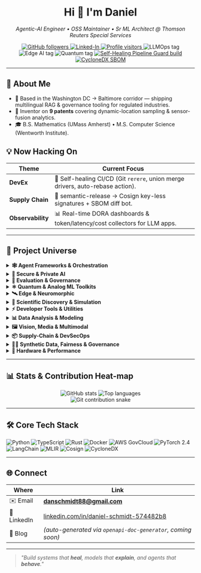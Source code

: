 <!-- Top-line : greeting + headline -->
<h1 align="center">Hi&nbsp;👋&nbsp;I'm Daniel</h1>

<p align="center"><em>
Agentic-AI Engineer • OSS Maintainer • Sr ML Architect @ Thomson Reuters Special Services
</em></p>

<!-- Social / live-status badges -->
<p align="center">
  <!-- Social -->
  <a href="https://github.com/danieleschmidt">
    <img alt="GitHub followers" src="https://img.shields.io/github/followers/danieleschmidt?label=Follow&style=social">
  </a>
  <a href="https://linkedin.com/in/daniel-schmidt-574482b8">
    <img alt="Linked-In" src="https://img.shields.io/badge/LinkedIn-blue?logo=linkedin">
  </a>
  <a href="https://visitor-badge.laobi.icu/badge?page_id=danieleschmidt">
    <img alt="Profile visitors" src="https://visitor-badge.laobi.icu/badge?page_id=danieleschmidt">
  </a>

  <!-- Domain tags -->
  <img alt="LLMOps tag" src="https://img.shields.io/badge/LLMOps-blueviolet">
  <img alt="Edge AI tag"  src="https://img.shields.io/badge/Edge%20AI-2aa198">
  <img alt="Quantum tag"  src="https://img.shields.io/badge/Quantum-6c71c4">

  <!-- Live pipeline badge -->
  <a href="https://github.com/danieleschmidt/self-healing-pipeline-guard/actions/workflows/ci.yml">
    <img alt="Self-Healing Pipeline Guard build" src="https://img.shields.io/github/actions/workflow/status/danieleschmidt/self-healing-pipeline-guard/ci.yml?branch=main&label=CI%20%26%20CD">
  </a>

  <!-- Latest SBOM (CycloneDX) -->
  <a href="docs/sbom/latest.json">
    <img alt="CycloneDX SBOM" src="https://img.shields.io/badge/SBOM-CycloneDX-0078d6">
  </a>
</p>

---

## 🚀 About Me
* 📍 Based in the Washington DC → Baltimore corridor — shipping multilingual RAG & governance tooling for regulated industries.  
* 🔬 Inventor on **9 patents** covering dynamic-location sampling & sensor-fusion analytics.  
* 🎓 B.S. Mathematics (UMass Amherst) • M.S. Computer Science (Wentworth Institute).  

## 💡 Now Hacking On
| Theme | Current Focus |
|-------|---------------|
| **DevEx** | 💚 Self-healing CI/CD (Git `rerere`, union merge drivers, auto-rebase action). |
| **Supply Chain** | 🔐 semantic-release → Cosign key-less signatures + SBOM diff bot. |
| **Observability** | 📊 Real-time DORA dashboards & token/latency/cost collectors for LLM apps. |

---

## 🦾 Project Universe

<details>
<summary><b>🕸️ Agent Frameworks &amp; Orchestration</b></summary>

| Repo | Stars | What it does |
|------|:----:|-------------|
| [agentic-dev-orchestrator](https://github.com/danieleschmidt/agentic-dev-orchestrator) | ![Stars](https://img.shields.io/github/stars/danieleschmidt/agentic-dev-orchestrator?style=social) | WSJF backlog → AutoGen / CrewAI multi-agent CI. |
| [agent-mesh-federated-runtime](https://github.com/danieleschmidt/agent-mesh-federated-runtime) | ![Stars](https://img.shields.io/github/stars/danieleschmidt/agent-mesh-federated-runtime?style=social) | P2P runtime (10 k agents, BFT). |
| [async-toolformer-orchestrator](https://github.com/danieleschmidt/async-toolformer-orchestrator) | ![Stars](https://img.shields.io/github/stars/danieleschmidt/async-toolformer-orchestrator?style=social) | Parallel tool-calling for GPT-4o 5× API. |
| [reflexion-agent-boilerplate](https://github.com/danieleschmidt/reflexion-agent-boilerplate) | ![Stars](https://img.shields.io/github/stars/danieleschmidt/reflexion-agent-boilerplate?style=social) | Plug-in self-reflection / self-improvement. |
| [autogen-code-review-bot](https://github.com/danieleschmidt/autogen-code-review-bot) | ![Stars](https://img.shields.io/github/stars/danieleschmidt/autogen-code-review-bot?style=social) | Two-agent PR reviewer loop. |
| [agent-skeptic-bench](https://github.com/danieleschmidt/agent-skeptic-bench) | ![Stars](https://img.shields.io/github/stars/danieleschmidt/agent-skeptic-bench?style=social) | Truthfulness adversarial bench. |
| [agentic-startup-studio](https://github.com/danieleschmidt/agentic-startup-studio) | ![Stars](https://img.shields.io/github/stars/danieleschmidt/agentic-startup-studio?style=social) | Automate ideation → MVP → pivot loop. |
| [agentic-startup-studio-boilerplate](https://github.com/danieleschmidt/agentic-startup-studio-boilerplate) | ![Stars](https://img.shields.io/github/stars/danieleschmidt/agentic-startup-studio-boilerplate?style=social) | Cookiecutter skeleton (CrewAI + FastAPI + React). |
| [agentauth](https://github.com/danieleschmidt/agentauth) (private) | – | Delegated credentials & Okta "Auth for GenAI". |
| [agent-orchestrated-etl](https://github.com/danieleschmidt/agent-orchestrated-etl) | ![Stars](https://img.shields.io/github/stars/danieleschmidt/agent-orchestrated-etl?style=social) | LangChain ⇔ Airflow hybrid ETL. |
| [crewai-email-triage](https://github.com/danieleschmidt/crewai-email-triage) | ![Stars](https://img.shields.io/github/stars/danieleschmidt/crewai-email-triage?style=social) | Smart inbox classifier / replier. |
| [slack-kb-agent](https://github.com/danieleschmidt/slack-kb-agent) | ![Stars](https://img.shields.io/github/stars/danieleschmidt/slack-kb-agent?style=social) | Slack bot answers from team docs. |
| [agentic-redteam-radar](https://github.com/danieleschmidt/agentic-redteam-radar) | ![Stars](https://img.shields.io/github/stars/danieleschmidt/agentic-redteam-radar?style=social) | Cloud-Security-Alliance-inspired agent scanner. |

</details>

<details>
<summary><b>🔐 Secure &amp; Private AI</b></summary>

| Repo | Stars | Highlight |
|------|:----:|-----------|
| [homomorphic-llm-proxy](https://github.com/danieleschmidt/homomorphic-llm-proxy) | ![Stars](https://img.shields.io/github/stars/danieleschmidt/homomorphic-llm-proxy?style=social) | GPU-accelerated FHE gateway. |
| [secure-mpc-transformer-infer](https://github.com/danieleschmidt/secure-mpc-transformer-infer) | ![Stars](https://img.shields.io/github/stars/danieleschmidt/secure-mpc-transformer-infer?style=social) | Non-interactive MPC BERT (< 1 min). |
| [privacy-preserving-agent-finetuner](https://github.com/danieleschmidt/privacy-preserving-agent-finetuner) | ![Stars](https://img.shields.io/github/stars/danieleschmidt/privacy-preserving-agent-finetuner?style=social) | DP LoRA fine-tuning. |
| [rlhf-audit-trail](https://github.com/danieleschmidt/rlhf-audit-trail) | ![Stars](https://img.shields.io/github/stars/danieleschmidt/rlhf-audit-trail?style=social) | Immutable RLHF provenance. |
| [dp-flash-attention](https://github.com/danieleschmidt/dp-flash-attention) | ![Stars](https://img.shields.io/github/stars/danieleschmidt/dp-flash-attention?style=social) | Flash-Attention 3 + Rényi DP. |
| [tokenwatch](https://github.com/danieleschmidt/tokenwatch) (private) | – | Proxy logs tokens / cost / jailbreaks. |
| [fair-credit-scorer-bias-mitigation](https://github.com/danieleschmidt/fair-credit-scorer-bias-mitigation) | ![Stars](https://img.shields.io/github/stars/danieleschmidt/fair-credit-scorer-bias-mitigation?style=social) | Fair lending model toolkit. |
| [hipaa-compliance-summarizer](https://github.com/danieleschmidt/hipaa-compliance-summarizer) | ![Stars](https://img.shields.io/github/stars/danieleschmidt/hipaa-compliance-summarizer?style=social) | Redacts PHI → compliance notes. |
| [redactai](https://github.com/danieleschmidt/redactai) (private) | – | PII/PHA redaction pipeline. |
| [pqc-migration-audit](https://github.com/danieleschmidt/pqc-migration-audit) | ![Stars](https://img.shields.io/github/stars/danieleschmidt/pqc-migration-audit?style=social) | Auto-migrates crypto to PQC. |

</details>

<details>
<summary><b>📐 Evaluation &amp; Governance</b></summary>

| Repo | Stars | Highlight |
|------|:----:|-----------|
| [agi-eval-sandbox](https://github.com/danieleschmidt/agi-eval-sandbox) | ![Stars](https://img.shields.io/github/stars/danieleschmidt/agi-eval-sandbox?style=social) | One-click DeepEval + HELM. |
| [agent-skeptic-bench](https://github.com/danieleschmidt/agent-skeptic-bench) | ![Stars](https://img.shields.io/github/stars/danieleschmidt/agent-skeptic-bench?style=social) | Epistemic humility probes. |
| [deception-redteam-bench](https://github.com/danieleschmidt/deception-redteam-bench) | ![Stars](https://img.shields.io/github/stars/danieleschmidt/deception-redteam-bench?style=social) | Detect emergent manipulation. |
| [causal-eval-bench](https://github.com/danieleschmidt/causal-eval-bench) | ![Stars](https://img.shields.io/github/stars/danieleschmidt/causal-eval-bench?style=social) | Causal reasoning offline probes. |
| [llm-cost-tracker](https://github.com/danieleschmidt/llm-cost-tracker) | ![Stars](https://img.shields.io/github/stars/danieleschmidt/llm-cost-tracker?style=social) | OTEL token/latency/cost collector. |
| [lm-watermark-lab](https://github.com/danieleschmidt/lm-watermark-lab) | ![Stars](https://img.shields.io/github/stars/danieleschmidt/lm-watermark-lab?style=social) | Evaluate watermark robustness. |
| [modelcard-as-code-generator](https://github.com/danieleschmidt/modelcard-as-code-generator) | ![Stars](https://img.shields.io/github/stars/danieleschmidt/modelcard-as-code-generator?style=social) | Auto-generates model cards. |
| [self-healing-pipeline-guard](https://github.com/danieleschmidt/self-healing-pipeline-guard) | ![Stars](https://img.shields.io/github/stars/danieleschmidt/self-healing-pipeline-guard?style=social) | Autorepair CI pipelines. |
| [cot-safepath-filter](https://github.com/danieleschmidt/cot-safepath-filter) | ![Stars](https://img.shields.io/github/stars/danieleschmidt/cot-safepath-filter?style=social) | Sanitises chain-of-thought. |

</details>

<details>
<summary><b>⚛️ Quantum &amp; Analog ML Toolkits</b></summary>

| Repo | Stars | Highlight |
|------|:----:|-----------|
| [quantum-devops-ci](https://github.com/danieleschmidt/quantum-devops-ci) | ![Stars](https://img.shields.io/github/stars/danieleschmidt/quantum-devops-ci?style=social) | CI/CD for hybrid QML. |
| [pqc-iot-retrofit-scanner](https://github.com/danieleschmidt/pqc-iot-retrofit-scanner) | ![Stars](https://img.shields.io/github/stars/danieleschmidt/pqc-iot-retrofit-scanner?style=social) | PQC upgrade planner for IoT. |
| [quantum-agent-scheduler](https://github.com/danieleschmidt/quantum-agent-scheduler) | ![Stars](https://img.shields.io/github/stars/danieleschmidt/quantum-agent-scheduler?style=social) | QUBO-based agent planner. |
| [quantum-mlops-workbench](https://github.com/danieleschmidt/quantum-mlops-workbench) | ![Stars](https://img.shields.io/github/stars/danieleschmidt/quantum-mlops-workbench?style=social) | DevOps for quantum pipelines. |
| [quantum-inspired-task-planner](https://github.com/danieleschmidt/quantum-inspired-task-planner) | ![Stars](https://img.shields.io/github/stars/danieleschmidt/quantum-inspired-task-planner?style=social) | Q-annealing / classical fallback. |
| [analog-pde-solver-sim](https://github.com/danieleschmidt/analog-pde-solver-sim) | ![Stars](https://img.shields.io/github/stars/danieleschmidt/analog-pde-solver-sim?style=social) | Analog computing for PDEs. |
| [photonic-mlir-bridge](https://github.com/danieleschmidt/photon-mlir-bridge) | ![Stars](https://img.shields.io/github/stars/danieleschmidt/photon-mlir-bridge?style=social) | MLIR → silicon-photonic compiler. |
| [photonic-nn-foundry](https://github.com/danieleschmidt/photonic-nn-foundry) | ![Stars](https://img.shields.io/github/stars/danieleschmidt/photonic-nn-foundry?style=social) | Full stack for photonic AI HW. |
| [dp-federated-lora-lab](https://github.com/danieleschmidt/dp-federated-lora-lab) | ![Stars](https://img.shields.io/github/stars/danieleschmidt/dp-federated-lora-lab?style=social) | DP federated LoRA. |
| [open-moe-trainer-lab](https://github.com/danieleschmidt/open-moe-trainer-lab) | ![Stars](https://img.shields.io/github/stars/danieleschmidt/open-moe-trainer-lab?style=social) | End-to-end sparse MoE training. |
| [dynamic-moe-router-kit](https://github.com/danieleschmidt/dynamic-moe-router-kit) | ![Stars](https://img.shields.io/github/stars/danieleschmidt/dynamic-moe-router-kit?style=social) | Adaptive expert routing. |
| [pno-physics-bench](https://github.com/danieleschmidt/pno-physics-bench) | ![Stars](https://img.shields.io/github/stars/danieleschmidt/pno-physics-bench?style=social) | Probabilistic Neural Operators. |

</details>

<details>
<summary><b>🛰️ Edge &amp; Neuromorphic</b></summary>

| Repo | Stars | Highlight |
|------|:----:|-----------|
| [liquid-edge-lln-kit](https://github.com/danieleschmidt/liquid-edge-lln-kit) | ![Stars](https://img.shields.io/github/stars/danieleschmidt/liquid-edge-lln-kit?style=social) | Liquid NN on Cortex-M/ESP32. |
| [tiny-llm-edge-profiler](https://github.com/danieleschmidt/tiny-llm-edge-profiler) | ![Stars](https://img.shields.io/github/stars/danieleschmidt/tiny-llm-edge-profiler?style=social) | 2-bit/4-bit LLM edge bench. |
| [fast-vlm-ondevice-kit](https://github.com/danieleschmidt/fast-vlm-ondevice-kit) | ![Stars](https://img.shields.io/github/stars/danieleschmidt/fast-vlm-ondevice-kit?style=social) | < 250 ms VLM on iPhone. |
| [spikeformer-neuromorphic-kit](https://github.com/danieleschmidt/spikeformer-neuromorphic-kit) | ![Stars](https://img.shields.io/github/stars/danieleschmidt/spikeformer-neuromorphic-kit?style=social) | Spiking transformer toolkit. |
| [mobile-multi-mod-llm](https://github.com/danieleschmidt/mobile-multi-mod-llm) | ![Stars](https://img.shields.io/github/stars/danieleschmidt/mobile-multi-mod-llm?style=social) | 35 MB vision-text LLM. |
| [iot-edge-graph-anomaly](https://github.com/danieleschmidt/iot-edge-graph-anomaly) | ![Stars](https://img.shields.io/github/stars/danieleschmidt/iot-edge-graph-anomaly?style=social) | GNN-augmented anomaly detect. |
| [wasm-shim-for-torch](https://github.com/danieleschmidt/wasm-shim-for-torch) | ![Stars](https://img.shields.io/github/stars/danieleschmidt/wasm-shim-for-torch?style=social) | Run PyTorch in browser (WASI-NN). |
| [edge-tpu-v5-benchmark-suite](https://github.com/danieleschmidt/edge-tpu-v5-benchmark-suite) | ![Stars](https://img.shields.io/github/stars/danieleschmidt/edge-tpu-v5-benchmark-suite?style=social) | First open benchmark for TPU v5e. |

</details>

<details>
<summary><b>🧬 Scientific Discovery &amp; Simulation</b></summary>

| Repo | Stars | Highlight |
|------|:----:|-----------|
| [self-driving-materials-orchestrator](https://github.com/danieleschmidt/self-driving-materials-orchestrator) | ![Stars](https://img.shields.io/github/stars/danieleschmidt/self-driving-materials-orchestrator?style=social) | 10× faster materials lab. |
| [neural-operator-foundation-lab](https://github.com/danieleschmidt/neural-operator-foundation-lab) | ![Stars](https://img.shields.io/github/stars/danieleschmidt/neural-operator-foundation-lab?style=social) | Training + bench for neural ops. |
| [protein-diffusion-design-lab](https://github.com/danieleschmidt/protein-diffusion-design-lab) | ![Stars](https://img.shields.io/github/stars/danieleschmidt/protein-diffusion-design-lab?style=social) | Diffusion for protein design. |
| [tokamak-rl-control-suite](https://github.com/danieleschmidt/tokamak-rl-control-suite) | ![Stars](https://img.shields.io/github/stars/danieleschmidt/tokamak-rl-control-suite?style=social) | RL for plasma shape. |
| [pg-neo-graph-rl](https://github.com/danieleschmidt/pg-neo-graph-rl) | ![Stars](https://img.shields.io/github/stars/danieleschmidt/pg-neo-graph-rl?style=social) | Dynamic GNN + FedRL control. |
| [dynamic-graph-fed-rl-lab](https://github.com/danieleschmidt/dynamic-graph-fed-rl-lab) | ![Stars](https://img.shields.io/github/stars/danieleschmidt/dynamic-graph-fed-rl-lab?style=social) | Time-evolving graph RL. |
| [genRF-circuit-diffuser](https://github.com/danieleschmidt/genRF-circuit-diffuser) | ![Stars](https://img.shields.io/github/stars/danieleschmidt/genRF-circuit-diffuser?style=social) | Cycle-consistent RF design. |
| [surrogate-gradient-optim-lab](https://github.com/danieleschmidt/surrogate-gradient-optim-lab) | ![Stars](https://img.shields.io/github/stars/danieleschmidt/surrogate-gradient-optim-lab?style=social) | Learned gradient surrogates. |
| [neoRL-industrial-gym](https://github.com/danieleschmidt/neoRL-industrial-gym) | ![Stars](https://img.shields.io/github/stars/danieleschmidt/neoRL-industrial-gym?style=social) | Real-world offline RL bench. |
| [analog-pde-solver-sim](https://github.com/danieleschmidt/analog-pde-solver-sim) | ![Stars](https://img.shields.io/github/stars/danieleschmidt/analog-pde-solver-sim?style=social) | Analog PDE solver simulator. |

</details>

<details>
<summary><b>⚡ Developer Tools &amp; Utilities</b></summary>

| Repo | Stars | What it does |
|------|:----:|-------------|
| [openapi-doc-generator](https://github.com/danieleschmidt/openapi-doc-generator) | ![Stars](https://img.shields.io/github/stars/danieleschmidt/openapi-doc-generator?style=social) | Auto-writes OpenAPI schemas & human docs from code. |
| [docker-optimizer-agent](https://github.com/danieleschmidt/docker-optimizer-agent) | ![Stars](https://img.shields.io/github/stars/danieleschmidt/docker-optimizer-agent?style=social) | Generates minimal, secure Dockerfiles + SBOM. |
| [crewai-email-triage](https://github.com/danieleschmidt/crewai-email-triage) | ![Stars](https://img.shields.io/github/stars/danieleschmidt/crewai-email-triage?style=social) | CrewAI inbox classifier / auto-replier. |
| [testgen-copilot](https://github.com/danieleschmidt/testgen-copilot) | ![Stars](https://img.shields.io/github/stars/danieleschmidt/testgen-copilot?style=social) | Suggests unit tests & vuln patches from diff. |
| [async-toolformer-orchestrator](https://github.com/danieleschmidt/async-toolformer-orchestrator) | ![Stars](https://img.shields.io/github/stars/danieleschmidt/async-toolformer-orchestrator?style=social) | Parallel tool-calling runtime for GPT-4o. |
| [agentauth](https://github.com/danieleschmidt/agentauth) (private) | – | Delegated credentials & Okta "Auth for GenAI". |
| [hf-eco2ai-plugin](https://github.com/danieleschmidt/hf-eco2ai-plugin) | ![Stars](https://img.shields.io/github/stars/danieleschmidt/hf-eco2ai-plugin?style=social) | Logs CO₂, kWh & grid mix for each HF epoch. |
| [nimify-anything](https://github.com/danieleschmidt/nimify-anything) | ![Stars](https://img.shields.io/github/stars/danieleschmidt/nimify-anything?style=social) | Wrap any ONNX/TensorRT artefact into an NVIDIA NIM micro-service. |
| [Code-Mesh](https://github.com/danieleschmidt/Code-Mesh) | ![Stars](https://img.shields.io/github/stars/danieleschmidt/Code-Mesh?style=social) | Repo-wide embeddings & semantic code queries. |

</details>

<details>
<summary><b>📊 Data Analysis &amp; Modeling</b></summary>

| Repo | Stars | Highlight |
|------|:----:|-----------|
| [llm-tab-cleaner](https://github.com/danieleschmidt/llm-tab-cleaner) | ![Stars](https://img.shields.io/github/stars/danieleschmidt/llm-tab-cleaner?style=social) | LLM-powered data-quality & cleaning pipeline. |
| [surrogate-gradient-optim-lab](https://github.com/danieleschmidt/surrogate-gradient-optim-lab) | ![Stars](https://img.shields.io/github/stars/danieleschmidt/surrogate-gradient-optim-lab?style=social) | Learned gradient surrogates for black-box optim. |
| [dynamic-graph-fed-rl-lab](https://github.com/danieleschmidt/dynamic-graph-fed-rl-lab) | ![Stars](https://img.shields.io/github/stars/danieleschmidt/dynamic-graph-fed-rl-lab?style=social) | Fed RL for time-evolving graph control. |
| [neoRL-industrial-gym](https://github.com/danieleschmidt/neoRL-industrial-gym) | ![Stars](https://img.shields.io/github/stars/danieleschmidt/neoRL-industrial-gym?style=social) | Offline RL benchmarks for industrial control. |
| [iot-anomaly-detector-timeseries](https://github.com/danieleschmidt/iot-anomaly-detector-timeseries) | ![Stars](https://img.shields.io/github/stars/danieleschmidt/iot-anomaly-detector-timeseries?style=social) | Multivariate sensor anomaly detection via LSTM-AE. |

</details>

<details>
<summary><b>🖼️ Vision, Media &amp; Multimodal</b></summary>

| Repo | Stars | Highlight |
|------|:----:|-----------|
| [vid-diffusion-benchmark-suite](https://github.com/danieleschmidt/vid-diffusion-benchmark-suite) | ![Stars](https://img.shields.io/github/stars/danieleschmidt/vid-diffusion-benchmark-suite?style=social) | Unified latency / quality harness for VDMs. |
| [multimodal-contract-extractor](https://github.com/danieleschmidt/multimodal-contract-extractor) | ![Stars](https://img.shields.io/github/stars/danieleschmidt/multimodal-contract-extractor?style=social) | VLM that parses scanned legal PDFs. |
| [fast-vlm-ondevice-kit](https://github.com/danieleschmidt/fast-vlm-ondevice-kit) | ![Stars](https://img.shields.io/github/stars/danieleschmidt/fast-vlm-ondevice-kit?style=social) | <250 ms multimodal inference on iPhone. |
| [liquid-ai-vision-kit](https://github.com/danieleschmidt/liquid-ai-vision-kit) | ![Stars](https://img.shields.io/github/stars/danieleschmidt/liquid-ai-vision-kit?style=social) | Liquid Neural Nets for micro-drones & AVs. |
| [nerf-edge-kit](https://github.com/danieleschmidt/nerf-edge-kit) | ![Stars](https://img.shields.io/github/stars/danieleschmidt/nerf-edge-kit?style=social) | On-device NeRF for spatial computing headsets. |

</details>

<details>
<summary><b>📦 Supply-Chain &amp; DevSecOps</b></summary>

| Repo | Stars | Highlight |
|------|:----:|-----------|
| [self-healing-pipeline-guard](https://github.com/danieleschmidt/self-healing-pipeline-guard) | ![Stars](https://img.shields.io/github/stars/danieleschmidt/self-healing-pipeline-guard?style=social) | Auto-fixes red CI pipelines. |
| [provenance-graph-sbom-linker](https://github.com/danieleschmidt/provenance-graph-sbom-linker) | ![Stars](https://img.shields.io/github/stars/danieleschmidt/provenance-graph-sbom-linker?style=social) | End-to-end supply-chain attestation. |
| [modelcard-as-code-generator](https://github.com/danieleschmidt/modelcard-as-code-generator) | ![Stars](https://img.shields.io/github/stars/danieleschmidt/modelcard-as-code-generator?style=social) | Turns eval logs → executable Model Cards. |
| [cot-safepath-filter](https://github.com/danieleschmidt/cot-safepath-filter) | ![Stars](https://img.shields.io/github/stars/danieleschmidt/cot-safepath-filter?style=social) | Sanitises chain-of-thought before it leaks. |

</details>

<details>
<summary><b>🧑‍⚕️ Synthetic Data, Fairness &amp; Governance</b></summary>

| Repo | Stars | Highlight |
|------|:----:|-----------|
| [synthetic-data-guardian](https://github.com/danieleschmidt/synthetic-data-guardian) | ![Stars](https://img.shields.io/github/stars/danieleschmidt/synthetic-data-guardian?style=social) | Validated synthetic data + watermarking. |
| [fair-credit-scorer-bias-mitigation](https://github.com/danieleschmidt/fair-credit-scorer-bias-mitigation) | ![Stars](https://img.shields.io/github/stars/danieleschmidt/fair-credit-scorer-bias-mitigation?style=social) | Debiases credit-scoring models. |
| [biasaudit-pro](https://github.com/danieleschmidt/biasaudit-pro) (private) | – | Annex VII-ready bias auditing SaaS. |

</details>

<details>
<summary><b>🚀 Hardware &amp; Performance</b></summary>

| Repo | Stars | Highlight |
|------|:----:|-----------|
| [gaudi3-scale-starter](https://github.com/danieleschmidt/gaudi3-scale-starter) | ![Stars](https://img.shields.io/github/stars/danieleschmidt/gaudi3-scale-starter?style=social) | PyTorch Lightning boilerplate for Intel Gaudi 3. |
| [edge-tpu-v5-benchmark-suite](https://github.com/danieleschmidt/edge-tpu-v5-benchmark-suite) | ![Stars](https://img.shields.io/github/stars/danieleschmidt/edge-tpu-v5-benchmark-suite?style=social) | First open harness for Google TPU v5e edge cards. |
| [dp-flash-attention](https://github.com/danieleschmidt/dp-flash-attention) | ![Stars](https://img.shields.io/github/stars/danieleschmidt/dp-flash-attention?style=social) | FlashAttn-3 kernels + Rényi DP noise, zero-overhead. |
| [wasm-shim-for-torch](https://github.com/danieleschmidt/wasm-shim-for-torch) | ![Stars](https://img.shields.io/github/stars/danieleschmidt/wasm-shim-for-torch?style=social) | Run PyTorch 2.4 in WebAssembly (no WebGPU). |

</details>

---

## 📊 Stats &amp; Contribution Heat-map
<p align="center">
  <img alt="GitHub stats" src="https://github-readme-stats.vercel.app/api?username=danieleschmidt&show_icons=true&theme=tokyonight">
  <img alt="Top languages" src="https://github-readme-stats.vercel.app/api/top-langs/?username=danieleschmidt&layout=compact&hide=Jupyter%20Notebook">
  <br>
  <img alt="Git contribution snake" src="https://raw.githubusercontent.com/danieleschmidt/danieleschmidt/dist/snake-dark.svg">
</p>

---

## 🛠 Core Tech Stack
<p>
  <img alt="Python" src="https://img.shields.io/badge/Python-3670A0?logo=python&logoColor=white">
  <img alt="TypeScript" src="https://img.shields.io/badge/TypeScript-3178C6?logo=typescript&logoColor=white">
  <img alt="Rust" src="https://img.shields.io/badge/Rust-000000?logo=rust&logoColor=white">
  <img alt="Docker" src="https://img.shields.io/badge/Docker-2496ED?logo=docker&logoColor=white">
  <img alt="AWS GovCloud" src="https://img.shields.io/badge/AWS%20GovCloud-232F3E?logo=amazon-aws&logoColor=white">
  <img alt="PyTorch 2.4" src="https://img.shields.io/badge/PyTorch-EE4C2C?logo=pytorch&logoColor=white">
  <img alt="LangChain" src="https://img.shields.io/badge/LangChain-2AA198?logo=apache-openoffice&logoColor=white">
  <img alt="MLIR" src="https://img.shields.io/badge/MLIR-b312ad?logo=llvm&logoColor=white">
  <img alt="Cosign" src="https://img.shields.io/badge/Cosign-0064FA?logo=cosign&logoColor=white">
  <img alt="CycloneDX" src="https://img.shields.io/badge/CycloneDX-0078d6?logo=apache-maven&logoColor=white">
</p>

---

## 🌐 Connect
| Where | Link |
|-------|------|
| ✉️ Email | **danschmidt88@gmail.com** |
| 💼 LinkedIn | [linkedin.com/in/daniel-schmidt-574482b8](https://linkedin.com/in/daniel-schmidt-574482b8) |
| 📝 Blog | *(auto-generated via `openapi-doc-generator`, coming soon)* |

---

> *"Build systems that **heal**, models that **explain**, and agents that **behave**."*

<!-- End README -->

